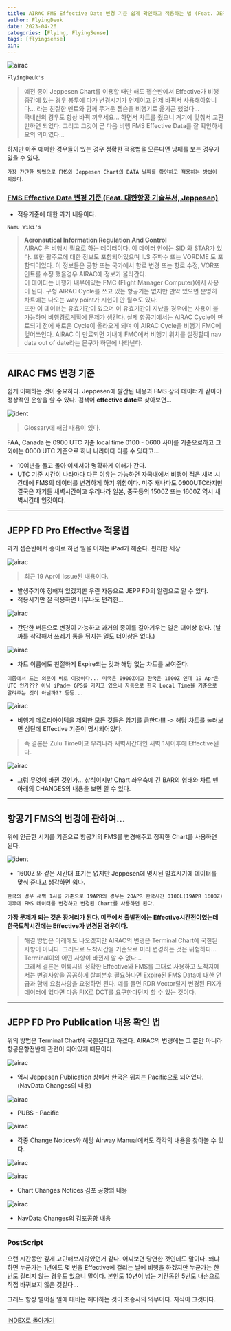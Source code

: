 ```yaml
---
title: AIRAC FMS Effective Date 변경 기준 쉽게 확인하고 적용하는 법 (Feat. JEPP FD Pro)
author: FlyingDeuk
date: 2023-04-26
categories: [Flying, FlyingSense]
tags: [flyingsense]
pin:
---
```


![airac](/img/flying/sense/airac1.jpg)

`FlyingDeuk's`
> 예전 종이 Jeppesen Chart를 이용할 때만 해도 젭슨반에서 Effective가 비행중간에 있는 경우 봉투에 다가 변경시기가 언제이고 언제 바꿔서 사용해야합니다... 라는 친절한 멘트와 함께 무거운 젭슨을 비행기로 옮기곤 했었다... <br>
국내선의 경우도 항상 바꿔 끼우세요... 하면서 차트를 줬으니 거기에 맞춰서 교환만하면 되었다. 그리고 그것이 곧 다음 비행 FMS Effective Data를 잘 확인하세요의 의미였다...

하지만 아주 애매한 경우들이 있는 경우 정확한 적용법을 모른다면 낭패를 보는 경우가 있을 수 있다. 

`가장 간단한 방법으로 FMS와 Jeppesen Chart의 DATA 날짜를 확인하고 적용하는 방법이 되겠다.`

### [FMS Effective Date 변경 기준 (Feat. 대한항공 기술부서, Jeppesen)](/posts/FMS-effective-date/)
- 적용기준에 대한 과거 내용이다. 


`Namu Wiki's`
> **Aeronautical Information Regulation And Control** <br>
AIRAC 은 비행시 필요로 하는 데이터이다. 이 데이터 안에는 SID 와 STAR가 있다. 또한 활주로에 대한 정보도 포함되어있으며 ILS 주파수 또는 VORDME 도 포함되어있다. 이 정보들은 공항 또는 국가에서 항로 변경 또는 항로 수정, VOR포인트를 수정 했을경우 AIRAC에 정보가 올라간다. <br>
이 데이터는 비행기 내부에있는 FMC (Flight Manager Computer)에서 사용이 된다. 구형 AIRAC Cycle를 쓰고 있는 항공기는 없지만 만약 있으면 분명히 차트에는 나오는 way point가 시현이 안 될수도 있다. <br>
또한 이 데이터는 유효기간이 있으며 이 유효기간이 지났을 경우에는 사용이 불가능하며 비행경로계획에 문제가 생긴다. 실제 항공기에서는 AIRAC Cycle이 만료되기 전에 새로운 Cycle이 올라오게 되며 이 AIRAC Cycle을 비행기 FMC에 덮어쓰인다. AIRAC 이 만료되면 기내에 FMC에서 비행기 위치를 설정할때 nav data out of date라는 문구가 하단에 나타난다. 

-----------

## AIRAC FMS 변경 기준
쉽게 이해하는 것이 중요하다. Jeppesen에 발간된 내용과 FMS 상의 데이터가 같아야 정상적인 운항을 할 수 있다. 
검색어 **effective date**로 찾아보면...

![ident](/img/flying/sense/ident1.jpg)
> Glossary에 해당 내용이 있다.

FAA, Canada 는 0900 UTC 기준 local time 0100 - 0600 사이를 기준으로하고 그외에는 0000 UTC 기준으로 하나 나라마다 다를 수 있다고...
- 10여년을 돌고 돌아 이제서야 명확하게 이해가 간다. 
- UTC 기준 시간이 나라마다 다른 이유는 가능하면 자국내에서 비행이 적은 새벽 시간대에 FMS의 데이터를 변경하게 하기 위함이다. 미주 캐나다도 0900UTC라지만 결국은 자기들 새벽시간이고 우리나라 일본, 중국등의 1500Z 또는 1600Z 역시 새벽시간대 인것이다. 

-----------

## JEPP FD Pro Effective 적용법
과거 젭슨반에서 종이로 하던 일을 이제는 iPad가 해준다. 편리한 세상

![airac](/img/flying/sense/airac2.jpg)
> 최근 19 Apr에 Issue된 내용이다. 

- 발생주기야 정해져 있겠지만 우린 자동으로 JEPP FD의 알림으로 알 수 있다. 
- 적용시기만 잘 적용하면 너무나도 편리한...


![airac](/img/flying/sense/airac3.jpg)
- 간단한 버튼으로 변경이 가능하고 과거의 종이를 갈아기우는 일은 더이상 없다. (날짜를 착각해서 쓰레기 통을 뒤지는 일도 더이상은 없다.)


![airac](/img/flying/sense/airac4.jpg)
- 차트 이름에도 친절하게 Expire되는 것과 해당 없는 차트를 보여준다. 

`이쯤에서 드는 의문이 바로 이것이다... 미국은 0900Z이고 한국은 1600Z 인데 19 Apr은 UTC 인가??? 아님 iPad는 GPS를 가지고 있으니 자동으로 한국 Local Time을 기준으로 알려주는 것이 아닐까?? 등등...`


![airac](/img/flying/sense/airac5.jpg)
- 비행기 메로리아이템을 제외한 모든 것들은 암기를 금한다!!! -> 해당 차트를 눌러보면 상단에 Effective 기준이 명시되어있다. 

> 즉 결론은 Zulu Time이고 우리나라 새벽시간대인 새벽 1시이후에 Effective된다. 

![airac](/img/flying/sense/airac6.jpg)
- 그럼 무엇이 바뀐 것인가... 상식이지만 Chart 좌우측에 긴 BAR의 형태와 차트 맨 아래의 CHANGES의 내용을 보면 알 수 있다. 

--------------

## 항공기 FMS의 변경에 관하여...
위에 언급한 시기를 기준으로 항공기의 FMS를 변경해주고 정확한 Chart를 사용하면 된다. 

![ident](/img/flying/sense/ident.jpg)
- 1600Z 와 같은 시간대 표기는 없지만 Jeppesen에 명시된 발효시기에 데이터를 맞춰 준다고 생각하면 쉽다. 

`한국의 경우 새벽 1시를 기준으로 19APR의 경우는 20APR 한국시간 0100L(19APR 1600Z)이후에 FMS 데이터를 변경하고 변경된 Chart를 사용하면 된다.`

**가장 문제가 되는 것은 장거리가 된다. 미주에서 출발전에는 Effective시간전이였는데 한국도착시간에는 Effective가 변경된 경우이다.**

> 해결 방법은 아래에도 나오겠지만 AIRAC의 변경은 Terminal Chart에 국한된 사항이 아니다. 그러므로 도착시간을 기준으로 미리 변경하는 것은 위험하다... Terminal이외 어떤 사항이 바뀐지 알 수 없다... <br>
그래서 결론은 이륙시의 정확한 Effective와 FMS를 그대로 사용하고 도착지에서는 변경사항을 꼼꼼하게 살펴본후 필요하다면 Expire된 FMS Data에 대한 언급과 함께 요청사항을 요청하면 된다. 예를 들면 RDR Vector랄지 변경된 FIX가 데이터에 없다면 다음 FIX로 DCT를 요구한다던지 할 수 있는 것이다.



----------------

## JEPP FD Pro Publication 내용 확인 법
위의 방법은 Terminal Chart에 국한된다고 하겠다. AIRAC의 변경에는 그 뿐만 아니라 항공운항전반에 관련이 되어있게 때문이다. 

![airac](/img/flying/sense/airac8.jpg)
- 역시 Jeppesen Publication 상에서 한국은 위치는 Pacific으로 되어있다. (NavData Changes의 내용)


![airac](/img/flying/sense/airac7.jpg)
- PUBS - Pacific


![airac](/img/flying/sense/airac9.jpg)
- 각종 Change Notices와 해당 Airway Manual에서도 각각의 내용을 찾아볼 수 있다. 


![airac](/img/flying/sense/airac10.jpg)

![airac](/img/flying/sense/airac11.jpg)
- Chart Changes Notices 김포 공항의 내용


![airac](/img/flying/sense/airac12.jpg)
- NavData Changes의 김포공항 내용

--------

### PostScript
오랜 시간동안 깊게 고민해보지않았던거 같다. 어찌보면 당연한 것인데도 말이다. 왜냐하면 누군가는 1년에도 몇 번을 Effective에 걸리는 날에 비행을 하겠지만 누군가는 한번도 걸리지 않는 경우도 있으니 말이다. 본인도 10년이 넘는 기간동안 5번도 내손으로 직접 바꿔보지 않은 것같다...

그래도 항상 벌어질 일에 대비는 해야하는 것이 조종사의 의무이다. 지식이 그것이다. 


-------

[INDEX로 돌아가기](/categories/flyingsense/)
